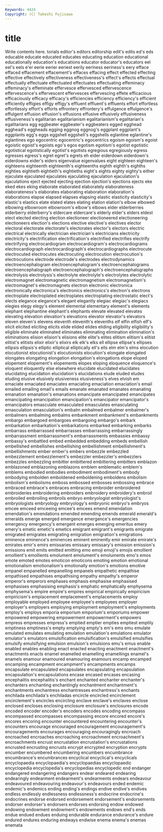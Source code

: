 ```yaml
---
Keywords: 4424 
Copyright: (C) Takeshi Fujisawa
---
```


# title

Write contents here.
torials editor's editors editorship
edit's edits ed's eds educable educate educated educates educating education
educational educationally education's educations educator educator's educators eel eel's eels
e'er eerie eerier eeriest eerily eeriness eeriness's eery efface effaced
effacement effacement's effaces effacing effect effected effecting effective effectively effectiveness
effectiveness's effect's effects effectual effectually effectuate effectuated effectuates effectuating effeminacy
effeminacy's effeminate effervesce effervesced effervescence effervescence's effervescent effervesces effervescing effete
efficacious efficaciously efficacy efficacy's efficiencies efficiency efficiency's efficient efficiently effigies
effigy effigy's effluent effluent's effluents effort effortless effortlessly effort's efforts
effrontery effrontery's effulgence effulgence's effulgent effusion effusion's effusions effusive effusively
effusiveness effusiveness's egalitarian egalitarianism egalitarianism's egalitarian's egalitarians egg eggbeater eggbeater's
eggbeaters egged egghead egghead's eggheads egging eggnog eggnog's eggplant eggplant's
eggplants egg's eggs eggshell eggshell's eggshells eglantine eglantine's eglantines ego
egocentric egocentric's egocentrics egoism egoism's egoist egoistic egoist's egoists ego's
egos egotism egotism's egotist egotistic egotistical egotistically egotist's egotists egregious
egregiously egress egresses egress's egret egret's egrets eh eider eiderdown
eiderdown's eiderdowns eider's eiders eigenvalue eigenvalues eight eighteen eighteen's eighteens
eighteenth eighteenth's eighteenths eighth eighth's eighths eighties eightieth eightieth's eightieths
eight's eights eighty eighty's either ejaculate ejaculated ejaculates ejaculating ejaculation
ejaculation's ejaculations eject ejected ejecting ejection ejection's ejections ejects eke
eked ekes eking elaborate elaborated elaborately elaborateness elaborateness's elaborates elaborating
elaboration elaboration's elaborations elapse elapsed elapses elapsing elastic elasticity elasticity's
elastic's elastics elate elated elates elating elation elation's elbow elbowed
elbowing elbowroom elbowroom's elbow's elbows elder elderberries elderberry elderberry's eldercare
eldercare's elderly elder's elders eldest elect elected electing election electioneer
electioneered electioneering electioneers election's elections elective elective's electives elector electoral
electorate electorate's electorates elector's electors electric electrical electrically electrician electrician's
electricians electricity electricity's electrification electrification's electrified electrifies electrify electrifying electrocardiogram
electrocardiogram's electrocardiograms electrocardiograph electrocardiograph's electrocardiographs electrocute electrocuted electrocutes electrocuting electrocution
electrocution's electrocutions electrode electrode's electrodes electrodynamics electroencephalogram electroencephalogram's electroencephalograms electroencephalograph
electroencephalograph's electroencephalographs electrolysis electrolysis's electrolyte electrolyte's electrolytes electrolytic electromagnet electromagnetic
electromagnetism electromagnetism's electromagnet's electromagnets electron electronic electronica electronically electronica's electronics
electronics's electron's electrons electroplate electroplated electroplates electroplating electrostatic elect's elects
elegance elegance's elegant elegantly elegiac elegiac's elegiacs elegies elegy elegy's
element elemental elementary element's elements elephant elephantine elephant's elephants elevate
elevated elevates elevating elevation elevation's elevations elevator elevator's elevators eleven
eleven's elevens eleventh eleventh's elevenths elf elfin elfish elf's elicit
elicited eliciting elicits elide elided elides eliding eligibility eligibility's eligible
eliminate eliminated eliminates eliminating elimination elimination's eliminations elision elision's elisions
elite elite's elites elitism elitism's elitist elitist's elitists elixir elixir's
elixirs elk elk's elks ell ellipse ellipse's ellipses ellipsis ellipsis's
elliptic elliptical elliptically ell's ells elm elm's elms elocution elocutionist
elocutionist's elocutionists elocution's elongate elongated elongates elongating elongation elongation's elongations
elope eloped elopement elopement's elopements elopes eloping eloquence eloquence's eloquent
eloquently else elsewhere elucidate elucidated elucidates elucidating elucidation elucidation's elucidations
elude eluded eludes eluding elusive elusively elusiveness elusiveness's elves elvish
em emaciate emaciated emaciates emaciating emaciation emaciation's email emailed emailing
email's emails emanate emanated emanates emanating emanation emanation's emanations emancipate
emancipated emancipates emancipating emancipation emancipation's emancipator emancipator's emancipators emasculate emasculated
emasculates emasculating emasculation emasculation's embalm embalmed embalmer embalmer's embalmers embalming
embalms embankment embankment's embankments embargo embargoed embargoes embargoing embargo's embark
embarkation embarkation's embarkations embarked embarking embarks embarrass embarrassed embarrasses embarrassing
embarrassingly embarrassment embarrassment's embarrassments embassies embassy embassy's embattled embed embedded
embedding embeds embellish embellished embellishes embellishing embellishment embellishment's embellishments ember
ember's embers embezzle embezzled embezzlement embezzlement's embezzler embezzler's embezzlers embezzles
embezzling embitter embittered embittering embitters emblazon emblazoned emblazoning emblazons emblem
emblematic emblem's emblems embodied embodies embodiment embodiment's embody embodying embolden
emboldened emboldening emboldens embolism embolism's embolisms emboss embossed embosses embossing
embrace embraced embrace's embraces embracing embroider embroidered embroideries embroidering embroiders
embroidery embroidery's embroil embroiled embroiling embroils embryo embryologist embryologist's embryologists
embryology embryology's embryonic embryo's embryos emcee emceed emceeing emcee's emcees
emend emendation emendation's emendations emended emending emends emerald emerald's emeralds
emerge emerged emergence emergence's emergencies emergency emergency's emergent emerges emerging
emeritus emery emery's emetic emetic's emetics emigrant emigrant's emigrants emigrate
emigrated emigrates emigrating emigration emigration's emigrations eminence eminence's eminences eminent
eminently emir emirate emirate's emirates emir's emirs emissaries emissary emissary's
emission emission's emissions emit emits emitted emitting emo emoji emoji's
emojis emollient emollient's emollients emolument emolument's emoluments emo's emos emote
emoted emotes emoticon emoticons emoting emotion emotional emotionalism emotionalism's emotionally
emotion's emotions emotive empanel empanelled empanelling empanels empathetic empathise empathised
empathises empathising empathy empathy's emperor emperor's emperors emphases emphasis emphasise
emphasised emphasises emphasising emphasis's emphatic emphatically emphysema emphysema's empire empire's
empires empirical empirically empiricism empiricism's emplacement emplacement's emplacements employ employable
employed employee employee's employees employer employer's employers employing employment employment's
employments employ's employs emporia emporium emporium's emporiums empower empowered empowering
empowerment empowerment's empowers empress empresses empress's emptied emptier empties emptiest
emptily emptiness emptiness's empty emptying empty's em's ems emu emulate
emulated emulates emulating emulation emulation's emulations emulator emulator's emulators emulsification
emulsification's emulsified emulsifies emulsify emulsifying emulsion emulsion's emulsions emu's emus
enable enabled enables enabling enact enacted enacting enactment enactment's enactments
enacts enamel enamelled enamelling enamellings enamel's enamels enamour enamoured enamouring
enamours encamp encamped encamping encampment encampment's encampments encamps encapsulate encapsulated
encapsulates encapsulating encapsulation encapsulation's encapsulations encase encased encases encasing encephalitis
encephalitis's enchant enchanted enchanter enchanter's enchanters enchanting enchantingly enchantment enchantment's
enchantments enchantress enchantresses enchantress's enchants enchilada enchilada's enchiladas encircle encircled
encirclement encirclement's encircles encircling enclave enclave's enclaves enclose enclosed encloses
enclosing enclosure enclosure's enclosures encode encoded encoder encoder's encoders encodes
encoding encompass encompassed encompasses encompassing encore encored encore's encores encoring
encounter encountered encountering encounter's encounters encourage encouraged encouragement encouragement's encouragements
encourages encouraging encouragingly encroach encroached encroaches encroaching encroachment encroachment's encroachments
encrust encrustation encrustation's encrustations encrusted encrusting encrusts encrypt encrypted encryption
encrypts encumber encumbered encumbering encumbers encumbrance encumbrance's encumbrances encyclical encyclical's
encyclicals encyclopaedia encyclopaedia's encyclopaedias encyclopaedic encyclopedia encyclopedia's encyclopedias encyclopedic end
endanger endangered endangering endangers endear endeared endearing endearingly endearment endearment's
endearments endears endeavour endeavoured endeavouring endeavour's endeavours ended endemic endemic's
endemics ending ending's endings endive endive's endives endless endlessly endlessness
endlessness's endocrine endocrine's endocrines endorse endorsed endorsement endorsement's endorsements endorser
endorser's endorsers endorses endorsing endow endowed endowing endowment endowment's endowments
endows end's ends endue endued endues enduing endurable endurance endurance's
endure endured endures enduring endways endwise enema enema's enemas enemata
